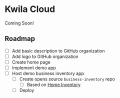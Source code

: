 # Kwila Cloud

Coming Soon!

## Roadmap

- [ ] Add basic description to GitHub organization
- [ ] Add logo to GitHub organization
- [ ] Create home page
- [ ] Implement demo app
- [ ] Host demo business inventory app
  - [ ] Create opens source `business-inventory` repo
    - [ ] Based on [Home Inventory](https://github.com/el-apps/Home-Inventory)
  - [ ] Deploy
